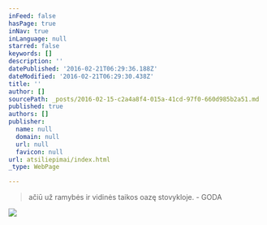 ```yaml
---
inFeed: false
hasPage: true
inNav: true
inLanguage: null
starred: false
keywords: []
description: ''
datePublished: '2016-02-21T06:29:36.188Z'
dateModified: '2016-02-21T06:29:30.438Z'
title: ''
author: []
sourcePath: _posts/2016-02-15-c2a4a8f4-015a-41cd-97f0-660d985b2a51.md
published: true
authors: []
publisher:
  name: null
  domain: null
  url: null
  favicon: null
url: atsiliepimai/index.html
_type: WebPage

---
```

> ačiū už ramybės ir vidinės taikos oazę stovykloje. - GODA

![](https://s3-us-west-2.amazonaws.com/the-grid-img/p/984c459d695d09d670c972c0d5cbf189a4956b12.jpg)